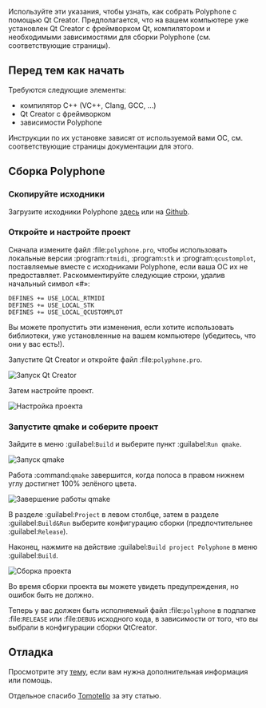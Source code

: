 Используйте эти указания, чтобы узнать, как собрать Polyphone с помощью Qt Creator.
Предполагается, что на вашем компьютере уже установлен Qt Creator с фреймворком Qt, компилятором и необходимыми зависимостями для сборки Polyphone (см. соответствующие страницы).


## Перед тем как начать


Требуются следующие элементы:

* компилятор C++ (VC++, Clang, GCC, …)
* Qt Creator с фреймворком
* зависимости Polyphone

Инструкции по их установке зависят от используемой вами ОС, см. соответствующие страницы документации для этого.


## Сборка Polyphone


### Скопируйте исходники


Загрузите исходники Polyphone <a href="download" target="_blank">здесь</a> или на <a href="https://github.com/davy7125/polyphone" target="_blank">Github</a>.


### Откройте и настройте проект


Сначала измените файл :file:`polyphone.pro`, чтобы использовать локальные версии :program:`rtmidi`, :program:`stk` и :program:`qcustomplot`, поставляемые вместе с исходниками Polyphone, если ваша ОС их не предоставляет.
Раскомментируйте следующие строки, удалив начальный символ «#»:

```
DEFINES += USE_LOCAL_RTMIDI
DEFINES += USE_LOCAL_STK
DEFINES += USE_LOCAL_QCUSTOMPLOT
```

Вы можете пропустить эти изменения, если хотите использовать библиотеки, уже установленные на вашем компьютере (убедитесь, что они у вас есть!).

Запустите Qt Creator и откройте файл :file:`polyphone.pro`.


![Запуск Qt Creator](images/open-Qt-Creator.png "Запуск Qt Creator")


Затем настройте проект.

![Настройка проекта](images/configure-project.png "Настройка проекта")


### Запустите qmake и соберите проект


Зайдите в меню :guilabel:`Build` и выберите пункт :guilabel:`Run qmake`.


![Запуск qmake](images/run-qmake.png "Запуск qmake")


Работа :command:`qmake` завершится, когда полоса в правом нижнем углу достигнет 100% зелёного цвета.


![Завершение работы qmake](images/qmake-finished.png "Завершение работы qmake")


В разделе :guilabel:`Project` в левом столбце, затем в разделе :guilabel:`Build&Run` выберите конфигурацию сборки (предпочтительнее :guilabel:`Release`).

Наконец, нажмите на действие :guilabel:`Build project Polyphone` в меню :guilabel:`Build`.


![Сборка проекта](images/build-project.png "Сборка проекта")


Во время сборки проекта вы можете увидеть предупреждения, но ошибок быть не должно.

Теперь у вас должен быть исполняемый файл :file:`polyphone` в подпапке :file:`RELEASE` или :file:`DEBUG` исходного кода, в зависимости от того, что вы выбрали в конфигурации сборки QtCreator.


## Отладка


Просмотрите эту [тему](forum/polyphone/support-bug-reports), если вам нужна дополнительная информация или помощь.

<p class="endpage">Отдельное спасибо <a href="dashboard/820-tomotello">Tomotello</a> за эту статью.</p>